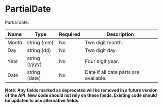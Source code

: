 # PartialDate

Partial date.

| Name | Type | Required | Description |
| - | - | - | - |
| Month | string (mm) | No | Two digit month. |
| Day | string (dd) | No | Two digit day. |
| Year | string (yyyy) | No | Four digit year. |
| Date | string (date) | No | Date if all date parts are available. |

**Note: Any fields marked as deprecated will be removed in a future version of the API. New code should not rely on these fields. Existing code should be updated to use alternative fields.**
